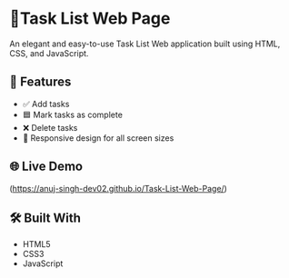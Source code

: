 # 📝Task List Web Page

An elegant and easy-to-use Task List Web application built using HTML, CSS, and JavaScript.

## 🚀 Features
- ✅ Add tasks
- 🟦 Mark tasks as complete
- ❌ Delete tasks
- 📱 Responsive design for all screen sizes

## 🌐 Live Demo
(https://anuj-singh-dev02.github.io/Task-List-Web-Page/)

## 🛠️ Built With
- HTML5
- CSS3
- JavaScript
